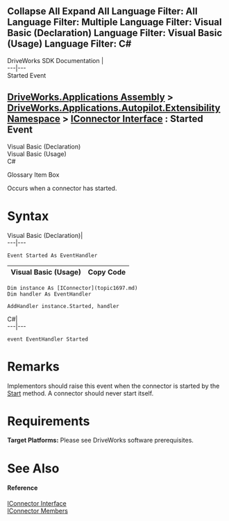        

 Collapse All Expand All  Language Filter: All  Language Filter: Multiple  Language Filter: Visual Basic (Declaration) Language Filter: Visual Basic (Usage) Language Filter: C#  
---  
DriveWorks SDK Documentation  |   
---|---  
Started Event   
  
[DriveWorks.Applications Assembly](topic13.md) > [DriveWorks.Applications.Autopilot.Extensibility Namespace](topic1633.md) > [IConnector Interface](topic1697.md) : Started Event  
---  
  
Visual Basic (Declaration)    
Visual Basic (Usage)    
C# 

Glossary Item Box

Occurs when a connector has started. 

# Syntax

Visual Basic (Declaration)|   
---|---  
      
    
    Event Started As EventHandler  
  
Visual Basic (Usage)| Copy Code  
---|---  
      
    
    Dim instance As [IConnector](topic1697.md)
    Dim handler As EventHandler
     
    AddHandler instance.Started, handler  
  
C#|   
---|---  
      
    
    event EventHandler Started  
  
# Remarks

Implementors should raise this event when the connector is started by the [Start](topic1702.md) method. A connector should never start itself.

# Requirements

**Target Platforms:** Please see DriveWorks software prerequisites.

# See Also

#### Reference

[IConnector Interface](topic1697.md)   
[IConnector Members](topic1698.md)


